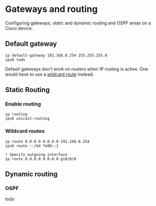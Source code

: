 # Gateways and routing

Configuring gateways, static and dynamic routing and OSPF areas on a Cisco device.

## Default gateway

```cisco-ios
ip default-gateway 192.168.0.254 255.255.255.0
ipv6 todo
```

Default gateways don't work on routers when IP routing is active. One would have to use a [wildcard route](#wildcard-routes) instead.

## Static Routing

### Enable routing

```cisco-ios
ip routing
ipv6 unicast-routing
```

### Wildcard routes

```cisco-ios
ip route 0.0.0.0 0.0.0.0 192.168.0.254
ipv6 route ::/64 fe80::1

! Specify outgoing interface
ip route 0.0.0.0 0.0.0.0 gi0/0/0
```

## Dynamic routing

### OSPF

todo
